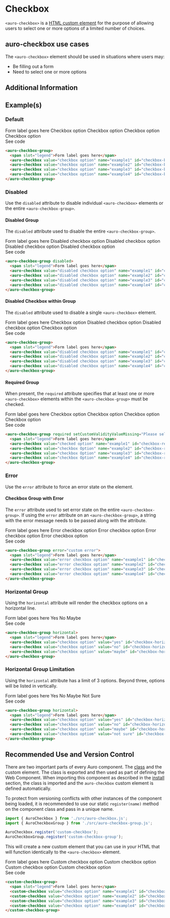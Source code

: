<!--
The index.md file is a compiled document. No edits should be made directly to this file.
README.md is created by running `npm run build:docs`.
This file is generated based on a template fetched from `./docs/partials/index.md`
-->

# Checkbox

<!-- AURO-GENERATED-CONTENT:START (FILE:src=./../docs/partials/description.md) -->
<!-- The below content is automatically added from ./../docs/partials/description.md -->
`<auro-checkbox>` is a [HTML custom element](https://developer.mozilla.org/en-US/docs/Web/Web_Components/Using_custom_elements) for the purpose of allowing users to select one or more options of a limited number of choices.
<!-- AURO-GENERATED-CONTENT:END -->

## auro-checkbox use cases

<!-- AURO-GENERATED-CONTENT:START (FILE:src=./../docs/partials/useCases.md) -->
<!-- The below content is automatically added from ./../docs/partials/useCases.md -->
The `<auro-checkbox>` element should be used in situations where users may:

* Be filling out a form
* Need to select one or more options
<!-- AURO-GENERATED-CONTENT:END -->

## Additional Information

## Example(s)

### Default

<div class="exampleWrapper">
  <!-- AURO-GENERATED-CONTENT:START (FILE:src=./../apiExamples/basic.html) -->
  <!-- The below content is automatically added from ./../apiExamples/basic.html -->
  <auro-checkbox-group>
    <span slot="legend">Form label goes here</span>
    <auro-checkbox value="checkbox option" name="example1" id="checkbox-basic1">Checkbox option</auro-checkbox>
    <auro-checkbox value="checkbox option" name="example2" id="checkbox-basic2" checked>Checkbox option</auro-checkbox>
    <auro-checkbox value="checkbox option" name="example3" id="checkbox-basic3">Checkbox option</auro-checkbox>
    <auro-checkbox value="checkbox option" name="example4" id="checkbox-basic4">Checkbox option</auro-checkbox>
  </auro-checkbox-group>
  <!-- AURO-GENERATED-CONTENT:END -->
</div>
<auro-accordion alignRight>
  <span slot="trigger">See code</span>
<!-- AURO-GENERATED-CONTENT:START (CODE:src=./../apiExamples/basic.html) -->
<!-- The below code snippet is automatically added from ./../apiExamples/basic.html -->

```html
<auro-checkbox-group>
  <span slot="legend">Form label goes here</span>
  <auro-checkbox value="checkbox option" name="example1" id="checkbox-basic1">Checkbox option</auro-checkbox>
  <auro-checkbox value="checkbox option" name="example2" id="checkbox-basic2" checked>Checkbox option</auro-checkbox>
  <auro-checkbox value="checkbox option" name="example3" id="checkbox-basic3">Checkbox option</auro-checkbox>
  <auro-checkbox value="checkbox option" name="example4" id="checkbox-basic4">Checkbox option</auro-checkbox>
</auro-checkbox-group>
```
<!-- AURO-GENERATED-CONTENT:END -->
</auro-accordion>

### Disabled

Use the `disabled` attribute to disable individual `<auro-checkbox>` elements or the entire `<auro-checkbox-group>`.

#### Disabled Group

The `disabled` attribute used to disable the entire `<auro-checkbox-group>`.

<div class="exampleWrapper">
  <!-- AURO-GENERATED-CONTENT:START (FILE:src=./../apiExamples/disabledGroup.html) -->
  <!-- The below content is automatically added from ./../apiExamples/disabledGroup.html -->
  <auro-checkbox-group disabled>
    <span slot="legend">Form label goes here</span>
    <auro-checkbox value="disabled checkbox option" name="example1" id="checkbox-disabledGroup1">Disabled checkbox option</auro-checkbox>
    <auro-checkbox value="disabled checkbox option" name="example2" id="checkbox-disabledGroup2" checked>Disabled checkbox option</auro-checkbox>
    <auro-checkbox value="disabled checkbox option" name="example3" id="checkbox-disabledGroup3">Disabled checkbox option</auro-checkbox>
    <auro-checkbox value="disabled checkbox option" name="example4" id="checkbox-disabledGroup4">Disabled checkbox option</auro-checkbox>
  </auro-checkbox-group>
  <!-- AURO-GENERATED-CONTENT:END -->
</div>
<auro-accordion alignRight>
  <span slot="trigger">See code</span>
<!-- AURO-GENERATED-CONTENT:START (CODE:src=./../apiExamples/disabledGroup.html) -->
<!-- The below code snippet is automatically added from ./../apiExamples/disabledGroup.html -->

```html
<auro-checkbox-group disabled>
  <span slot="legend">Form label goes here</span>
  <auro-checkbox value="disabled checkbox option" name="example1" id="checkbox-disabledGroup1">Disabled checkbox option</auro-checkbox>
  <auro-checkbox value="disabled checkbox option" name="example2" id="checkbox-disabledGroup2" checked>Disabled checkbox option</auro-checkbox>
  <auro-checkbox value="disabled checkbox option" name="example3" id="checkbox-disabledGroup3">Disabled checkbox option</auro-checkbox>
  <auro-checkbox value="disabled checkbox option" name="example4" id="checkbox-disabledGroup4">Disabled checkbox option</auro-checkbox>
</auro-checkbox-group>
```
<!-- AURO-GENERATED-CONTENT:END -->
</auro-accordion>

#### Disabled Checkbox within Group

The `disabled` attribute used to disable a single `<auro-checkbox>` element.

<div class="exampleWrapper">
  <!-- AURO-GENERATED-CONTENT:START (FILE:src=./../apiExamples/disabled.html) -->
  <!-- The below content is automatically added from ./../apiExamples/disabled.html -->
  <auro-checkbox-group>
    <span slot="legend">Form label goes here</span>
    <auro-checkbox value="disabled checkbox option" name="example1" id="checkbox-disabled1">Checkbox option</auro-checkbox>
    <auro-checkbox value="disabled checkbox option" name="example2" id="checkbox-disabled2" checked disabled>Disabled checkbox option</auro-checkbox>
    <auro-checkbox value="disabled checkbox option" name="example3" id="checkbox-disabled3" disabled>Disabled checkbox option</auro-checkbox>
    <auro-checkbox value="disabled checkbox option" name="example4" id="checkbox-disabled4" checked>Checkbox option</auro-checkbox>
  </auro-checkbox-group>
  <!-- AURO-GENERATED-CONTENT:END -->
</div>
<auro-accordion alignRight>
  <span slot="trigger">See code</span>
<!-- AURO-GENERATED-CONTENT:START (CODE:src=./../apiExamples/disabled.html) -->
<!-- The below code snippet is automatically added from ./../apiExamples/disabled.html -->

```html
<auro-checkbox-group>
  <span slot="legend">Form label goes here</span>
  <auro-checkbox value="disabled checkbox option" name="example1" id="checkbox-disabled1">Checkbox option</auro-checkbox>
  <auro-checkbox value="disabled checkbox option" name="example2" id="checkbox-disabled2" checked disabled>Disabled checkbox option</auro-checkbox>
  <auro-checkbox value="disabled checkbox option" name="example3" id="checkbox-disabled3" disabled>Disabled checkbox option</auro-checkbox>
  <auro-checkbox value="disabled checkbox option" name="example4" id="checkbox-disabled4" checked>Checkbox option</auro-checkbox>
</auro-checkbox-group>
```
<!-- AURO-GENERATED-CONTENT:END -->
</auro-accordion>

#### Required Group

When present, the `required` attribute specifies that at least one or more `<auro-checkbox>` elements within the `<auro-checkbox-group>` must be checked.

<div class="exampleWrapper">
  <!-- AURO-GENERATED-CONTENT:START (FILE:src=./../apiExamples/required.html) -->
  <!-- The below content is automatically added from ./../apiExamples/required.html -->
  <auro-checkbox-group required setCustomValidityValueMissing="Please select an option">
    <span slot="legend">Form label goes here</span>
    <auro-checkbox value="checked option" name="example1" id="checkbox-required1">Checkbox option</auro-checkbox>
    <auro-checkbox value="checkbox Option" name="example2" id="checkbox-required2">Checkbox option</auro-checkbox>
    <auro-checkbox value="checkbox Option" name="example3" id="checkbox-required3">Checkbox option</auro-checkbox>
    <auro-checkbox value="checkbox Option" name="example4" id="checkbox-required4">Checkbox option</auro-checkbox>
  </auro-checkbox-group>
  <!-- AURO-GENERATED-CONTENT:END -->
</div>
<auro-accordion alignRight>
  <span slot="trigger">See code</span>
<!-- AURO-GENERATED-CONTENT:START (CODE:src=./../apiExamples/required.html) -->
<!-- The below code snippet is automatically added from ./../apiExamples/required.html -->

```html
<auro-checkbox-group required setCustomValidityValueMissing="Please select an option">
  <span slot="legend">Form label goes here</span>
  <auro-checkbox value="checked option" name="example1" id="checkbox-required1">Checkbox option</auro-checkbox>
  <auro-checkbox value="checkbox Option" name="example2" id="checkbox-required2">Checkbox option</auro-checkbox>
  <auro-checkbox value="checkbox Option" name="example3" id="checkbox-required3">Checkbox option</auro-checkbox>
  <auro-checkbox value="checkbox Option" name="example4" id="checkbox-required4">Checkbox option</auro-checkbox>
</auro-checkbox-group>
```
<!-- AURO-GENERATED-CONTENT:END -->
</auro-accordion>

### Error

Use the `error` attribute to force an error state on the element.

#### Checkbox Group with Error

The `error` attribute used to set error state on the entire `<auro-checkbox-group>`. If using the `error` attribute on an `<auro-checkbox-group>`, a string with the error message needs to be passed along with the attribute.

<div class="exampleWrapper">
  <!-- AURO-GENERATED-CONTENT:START (FILE:src=./../apiExamples/errorGroup.html) -->
  <!-- The below content is automatically added from ./../apiExamples/errorGroup.html -->
  <auro-checkbox-group error="custom error">
    <span slot="legend">Form label goes here</span>
    <auro-checkbox value="error checkbox option" name="example1" id="checkbox-errorGroup1">Error checkbox option</auro-checkbox>
    <auro-checkbox value="error checkbox option" name="example2" id="checkbox-errorGroup2">Error checkbox option</auro-checkbox>
    <auro-checkbox value="error checkbox option" name="example3" id="checkbox-errorGroup3">Error checkbox option</auro-checkbox>
    <auro-checkbox value="error checkbox option" name="example4" id="checkbox-errorGroup4" checked>Error checkbox option</auro-checkbox>
  </auro-checkbox-group>
  <!-- AURO-GENERATED-CONTENT:END -->
</div>
<auro-accordion alignRight>
  <span slot="trigger">See code</span>
<!-- AURO-GENERATED-CONTENT:START (CODE:src=./../apiExamples/errorGroup.html) -->
<!-- The below code snippet is automatically added from ./../apiExamples/errorGroup.html -->

```html
<auro-checkbox-group error="custom error">
  <span slot="legend">Form label goes here</span>
  <auro-checkbox value="error checkbox option" name="example1" id="checkbox-errorGroup1">Error checkbox option</auro-checkbox>
  <auro-checkbox value="error checkbox option" name="example2" id="checkbox-errorGroup2">Error checkbox option</auro-checkbox>
  <auro-checkbox value="error checkbox option" name="example3" id="checkbox-errorGroup3">Error checkbox option</auro-checkbox>
  <auro-checkbox value="error checkbox option" name="example4" id="checkbox-errorGroup4" checked>Error checkbox option</auro-checkbox>
</auro-checkbox-group>
```
<!-- AURO-GENERATED-CONTENT:END -->
</auro-accordion>

### Horizontal Group

Using the `horizontal` attribute will render the checkbox options on a horizontal line.

<div class="exampleWrapper">
  <!-- AURO-GENERATED-CONTENT:START (FILE:src=./../apiExamples/horizontal.html) -->
  <!-- The below content is automatically added from ./../apiExamples/horizontal.html -->
  <auro-checkbox-group horizontal>
    <span slot="legend">Form label goes here</span>
    <auro-checkbox value="checkbox option" value="yes" id="checkbox-horizontal1">Yes</auro-checkbox>
    <auro-checkbox value="checkbox option" value="no" id="checkbox-horizontal2">No</auro-checkbox>
    <auro-checkbox value="checkbox option" value="maybe" id="checkbox-horizontal3">Maybe</auro-checkbox>
  </auro-checkbox-group>
  <!-- AURO-GENERATED-CONTENT:END -->
</div>
<auro-accordion alignRight>
  <span slot="trigger">See code</span>
<!-- AURO-GENERATED-CONTENT:START (CODE:src=./../apiExamples/horizontal.html) -->
<!-- The below code snippet is automatically added from ./../apiExamples/horizontal.html -->

```html
<auro-checkbox-group horizontal>
  <span slot="legend">Form label goes here</span>
  <auro-checkbox value="checkbox option" value="yes" id="checkbox-horizontal1">Yes</auro-checkbox>
  <auro-checkbox value="checkbox option" value="no" id="checkbox-horizontal2">No</auro-checkbox>
  <auro-checkbox value="checkbox option" value="maybe" id="checkbox-horizontal3">Maybe</auro-checkbox>
</auro-checkbox-group>
```
<!-- AURO-GENERATED-CONTENT:END -->
</auro-accordion>

### Horizontal Group Limitation

Using the `horizontal` attribute has a limit of 3 options. Beyond three, options will be listed in vertically.

<div class="exampleWrapper">
  <!-- AURO-GENERATED-CONTENT:START (FILE:src=./../apiExamples/horizontalLimit.html) -->
  <!-- The below content is automatically added from ./../apiExamples/horizontalLimit.html -->
  <auro-checkbox-group horizontal>
    <span slot="legend">Form label goes here</span>
    <auro-checkbox value="checkbox option" value="yes" id="checkbox-horizontalLimit1">Yes</auro-checkbox>
    <auro-checkbox value="checkbox option" value="no" id="checkbox-horizontalLimit2">No</auro-checkbox>
    <auro-checkbox value="checkbox option" value="maybe" id="checkbox-horizontalLimit3">Maybe</auro-checkbox>
    <auro-checkbox value="checkbox optiom" value="not sure" id="checkbox-horizontalLimit4">Not Sure</auro-checkbox>
  </auro-checkbox-group>
  <!-- AURO-GENERATED-CONTENT:END -->
</div>
<auro-accordion alignRight>
  <span slot="trigger">See code</span>
<!-- AURO-GENERATED-CONTENT:START (CODE:src=./../apiExamples/horizontalLimit.html) -->
<!-- The below code snippet is automatically added from ./../apiExamples/horizontalLimit.html -->

```html
<auro-checkbox-group horizontal>
  <span slot="legend">Form label goes here</span>
  <auro-checkbox value="checkbox option" value="yes" id="checkbox-horizontalLimit1">Yes</auro-checkbox>
  <auro-checkbox value="checkbox option" value="no" id="checkbox-horizontalLimit2">No</auro-checkbox>
  <auro-checkbox value="checkbox option" value="maybe" id="checkbox-horizontalLimit3">Maybe</auro-checkbox>
  <auro-checkbox value="checkbox optiom" value="not sure" id="checkbox-horizontalLimit4">Not Sure</auro-checkbox>
</auro-checkbox-group>
```
<!-- AURO-GENERATED-CONTENT:END -->
</auro-accordion>

## Recommended Use and Version Control

There are two important parts of every Auro component. The <a href="https://developer.mozilla.org/en-US/docs/Web/JavaScript/Reference/Classes">class</a> and the custom element. The class is exported and then used as part of defining the Web Component. When importing this component as described in the <a href="#install">install</a> section, the class is imported and the `auro-checkbox` custom element is defined automatically.

To protect from versioning conflicts with other instances of the component being loaded, it is recommended to use our static `register(name)` method on the component class and pass in a unique name.

```js
import { AuroCheckbox } from './src/auro-checkbox.js';
import { AuroCheckboxGroup } from './src/auro-checkbox-group.js';

AuroCheckbox.register('custom-checkbox');
AuroCheckboxGroup.register('custom-checkbox-group');
```

This will create a new custom element that you can use in your HTML that will function identically to the `<auro-checkbox>` element.

<div class="exampleWrapper">
  <!-- AURO-GENERATED-CONTENT:START (FILE:src=./../apiExamples/customCheckbox.html) -->
  <!-- The below content is automatically added from ./../apiExamples/customCheckbox.html -->
  <custom-checkbox-group>
    <span slot="legend">Form label goes here</span>
    <custom-checkbox value="checkbox option" name="example1" id="checkbox-custom1">Custom checkbox option</custom-checkbox>
    <custom-checkbox value="checkbox option" name="example2" id="checkbox-custom2" checked>Custom checkbox option</custom-checkbox>
    <custom-checkbox value="checkbox option" name="example3" id="checkbox-custom3">Custom checkbox option</custom-checkbox>
    <custom-checkbox value="checkbox option" name="example4" id="checkbox-custom4">Custom checkbox option</custom-checkbox>
  </custom-checkbox-group>
  <!-- AURO-GENERATED-CONTENT:END -->
</div>
<auro-accordion alignRight>
  <span slot="trigger">See code</span>
<!-- AURO-GENERATED-CONTENT:START (CODE:src=./../apiExamples/customCheckbox.html) -->
<!-- The below code snippet is automatically added from ./../apiExamples/customCheckbox.html -->

```html
<custom-checkbox-group>
  <span slot="legend">Form label goes here</span>
  <custom-checkbox value="checkbox option" name="example1" id="checkbox-custom1">Custom checkbox option</custom-checkbox>
  <custom-checkbox value="checkbox option" name="example2" id="checkbox-custom2" checked>Custom checkbox option</custom-checkbox>
  <custom-checkbox value="checkbox option" name="example3" id="checkbox-custom3">Custom checkbox option</custom-checkbox>
  <custom-checkbox value="checkbox option" name="example4" id="checkbox-custom4">Custom checkbox option</custom-checkbox>
</custom-checkbox-group>
```
<!-- AURO-GENERATED-CONTENT:END -->
</auro-accordion>
